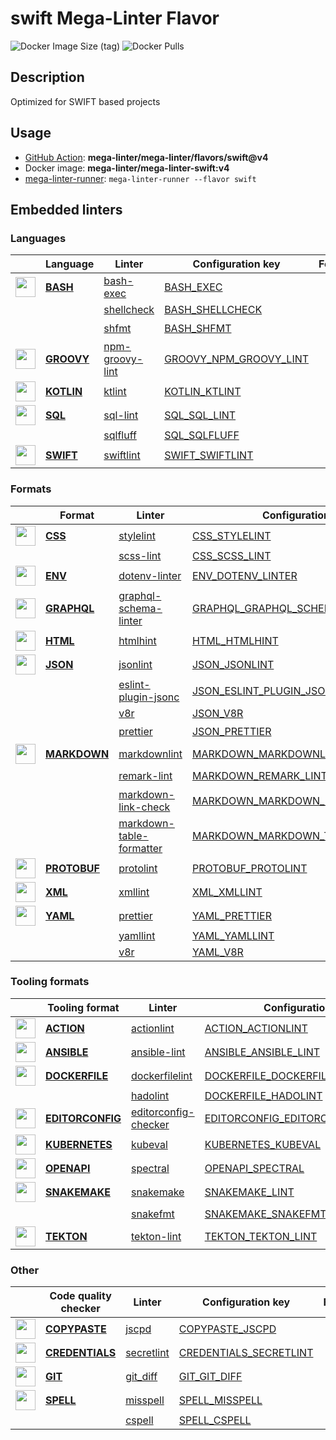 # swift Mega-Linter Flavor

![Docker Image Size (tag)](https://img.shields.io/docker/image-size/mega-linter/mega-linter-swift/v4)
![Docker Pulls](https://img.shields.io/docker/pulls/mega-linter/mega-linter-swift)

## Description

Optimized for SWIFT based projects

## Usage

- [GitHub Action](https://mega-linter.github.io/installation/#github-action): **mega-linter/mega-linter/flavors/swift@v4**
- Docker image: **mega-linter/mega-linter-swift:v4**
- [mega-linter-runner](https://mega-linter.github.io/mega-linter-runner/): `mega-linter-runner --flavor swift`

## Embedded linters

### Languages

|                                                                              <!-- -->                                                                              | Language                                                                 | Linter                                                                                        | Configuration key                                                                                    |     Format/Fix     |
|:------------------------------------------------------------------------------------------------------------------------------------------------------------------:|--------------------------------------------------------------------------|-----------------------------------------------------------------------------------------------|------------------------------------------------------------------------------------------------------|:------------------:|
|  <img src="https://github.com/mega-linter/mega-linter/raw/master/docs/assets/icons/bash.ico" alt="" height="32px" class="megalinter-icon"></a> <!-- linter-icon -->   | [**BASH**](https://mega-linter.github.io/descriptors/bash/)     | [bash-exec](https://mega-linter.github.io/descriptors/bash_bash_exec/)               | [BASH_EXEC](https://mega-linter.github.io/descriptors/bash_bash_exec/)                      |                    |
|                                                                   <!-- --> <!-- linter-icon -->                                                                    |                                                                          | [shellcheck](https://mega-linter.github.io/descriptors/bash_shellcheck/)             | [BASH_SHELLCHECK](https://mega-linter.github.io/descriptors/bash_shellcheck/)               |                    |
|                                                                   <!-- --> <!-- linter-icon -->                                                                    |                                                                          | [shfmt](https://mega-linter.github.io/descriptors/bash_shfmt/)                       | [BASH_SHFMT](https://mega-linter.github.io/descriptors/bash_shfmt/)                         | :heavy_check_mark: |
| <img src="https://github.com/mega-linter/mega-linter/raw/master/docs/assets/icons/groovy.ico" alt="" height="32px" class="megalinter-icon"></a> <!-- linter-icon -->  | [**GROOVY**](https://mega-linter.github.io/descriptors/groovy/) | [npm-groovy-lint](https://mega-linter.github.io/descriptors/groovy_npm_groovy_lint/) | [GROOVY_NPM_GROOVY_LINT](https://mega-linter.github.io/descriptors/groovy_npm_groovy_lint/) | :heavy_check_mark: |
| <img src="https://github.com/mega-linter/mega-linter/raw/master/docs/assets/icons/kotlin.ico" alt="" height="32px" class="megalinter-icon"></a> <!-- linter-icon -->  | [**KOTLIN**](https://mega-linter.github.io/descriptors/kotlin/) | [ktlint](https://mega-linter.github.io/descriptors/kotlin_ktlint/)                   | [KOTLIN_KTLINT](https://mega-linter.github.io/descriptors/kotlin_ktlint/)                   | :heavy_check_mark: |
|   <img src="https://github.com/mega-linter/mega-linter/raw/master/docs/assets/icons/sql.ico" alt="" height="32px" class="megalinter-icon"></a> <!-- linter-icon -->   | [**SQL**](https://mega-linter.github.io/descriptors/sql/)       | [sql-lint](https://mega-linter.github.io/descriptors/sql_sql_lint/)                  | [SQL_SQL_LINT](https://mega-linter.github.io/descriptors/sql_sql_lint/)                     |                    |
|                                                                   <!-- --> <!-- linter-icon -->                                                                    |                                                                          | [sqlfluff](https://mega-linter.github.io/descriptors/sql_sqlfluff/)                  | [SQL_SQLFLUFF](https://mega-linter.github.io/descriptors/sql_sqlfluff/)                     |                    |
| <img src="https://github.com/mega-linter/mega-linter/raw/master/docs/assets/icons/default.ico" alt="" height="32px" class="megalinter-icon"></a> <!-- linter-icon --> | [**SWIFT**](https://mega-linter.github.io/descriptors/swift/)   | [swiftlint](https://mega-linter.github.io/descriptors/swift_swiftlint/)              | [SWIFT_SWIFTLINT](https://mega-linter.github.io/descriptors/swift_swiftlint/)               | :heavy_check_mark: |

### Formats

|                                                                              <!-- -->                                                                               | Format                                                                       | Linter                                                                                                            | Configuration key                                                                                                          |     Format/Fix     |
|:-------------------------------------------------------------------------------------------------------------------------------------------------------------------:|------------------------------------------------------------------------------|-------------------------------------------------------------------------------------------------------------------|----------------------------------------------------------------------------------------------------------------------------|:------------------:|
|   <img src="https://github.com/mega-linter/mega-linter/raw/master/docs/assets/icons/css.ico" alt="" height="32px" class="megalinter-icon"></a> <!-- linter-icon -->    | [**CSS**](https://mega-linter.github.io/descriptors/css/)           | [stylelint](https://mega-linter.github.io/descriptors/css_stylelint/)                                    | [CSS_STYLELINT](https://mega-linter.github.io/descriptors/css_stylelint/)                                         | :heavy_check_mark: |
|                                                                    <!-- --> <!-- linter-icon -->                                                                    |                                                                              | [scss-lint](https://mega-linter.github.io/descriptors/css_scss_lint/)                                    | [CSS_SCSS_LINT](https://mega-linter.github.io/descriptors/css_scss_lint/)                                         |                    |
|   <img src="https://github.com/mega-linter/mega-linter/raw/master/docs/assets/icons/env.ico" alt="" height="32px" class="megalinter-icon"></a> <!-- linter-icon -->    | [**ENV**](https://mega-linter.github.io/descriptors/env/)           | [dotenv-linter](https://mega-linter.github.io/descriptors/env_dotenv_linter/)                            | [ENV_DOTENV_LINTER](https://mega-linter.github.io/descriptors/env_dotenv_linter/)                                 | :heavy_check_mark: |
| <img src="https://github.com/mega-linter/mega-linter/raw/master/docs/assets/icons/graphql.ico" alt="" height="32px" class="megalinter-icon"></a> <!-- linter-icon -->  | [**GRAPHQL**](https://mega-linter.github.io/descriptors/graphql/)   | [graphql-schema-linter](https://mega-linter.github.io/descriptors/graphql_graphql_schema_linter/)        | [GRAPHQL_GRAPHQL_SCHEMA_LINTER](https://mega-linter.github.io/descriptors/graphql_graphql_schema_linter/)         |                    |
|   <img src="https://github.com/mega-linter/mega-linter/raw/master/docs/assets/icons/html.ico" alt="" height="32px" class="megalinter-icon"></a> <!-- linter-icon -->   | [**HTML**](https://mega-linter.github.io/descriptors/html/)         | [htmlhint](https://mega-linter.github.io/descriptors/html_htmlhint/)                                     | [HTML_HTMLHINT](https://mega-linter.github.io/descriptors/html_htmlhint/)                                         |                    |
|   <img src="https://github.com/mega-linter/mega-linter/raw/master/docs/assets/icons/json.ico" alt="" height="32px" class="megalinter-icon"></a> <!-- linter-icon -->   | [**JSON**](https://mega-linter.github.io/descriptors/json/)         | [jsonlint](https://mega-linter.github.io/descriptors/json_jsonlint/)                                     | [JSON_JSONLINT](https://mega-linter.github.io/descriptors/json_jsonlint/)                                         |                    |
|                                                                    <!-- --> <!-- linter-icon -->                                                                    |                                                                              | [eslint-plugin-jsonc](https://mega-linter.github.io/descriptors/json_eslint_plugin_jsonc/)               | [JSON_ESLINT_PLUGIN_JSONC](https://mega-linter.github.io/descriptors/json_eslint_plugin_jsonc/)                   | :heavy_check_mark: |
|                                                                    <!-- --> <!-- linter-icon -->                                                                    |                                                                              | [v8r](https://mega-linter.github.io/descriptors/json_v8r/)                                               | [JSON_V8R](https://mega-linter.github.io/descriptors/json_v8r/)                                                   |                    |
|                                                                    <!-- --> <!-- linter-icon -->                                                                    |                                                                              | [prettier](https://mega-linter.github.io/descriptors/json_prettier/)                                     | [JSON_PRETTIER](https://mega-linter.github.io/descriptors/json_prettier/)                                         | :heavy_check_mark: |
| <img src="https://github.com/mega-linter/mega-linter/raw/master/docs/assets/icons/markdown.ico" alt="" height="32px" class="megalinter-icon"></a> <!-- linter-icon --> | [**MARKDOWN**](https://mega-linter.github.io/descriptors/markdown/) | [markdownlint](https://mega-linter.github.io/descriptors/markdown_markdownlint/)                         | [MARKDOWN_MARKDOWNLINT](https://mega-linter.github.io/descriptors/markdown_markdownlint/)                         | :heavy_check_mark: |
|                                                                    <!-- --> <!-- linter-icon -->                                                                    |                                                                              | [remark-lint](https://mega-linter.github.io/descriptors/markdown_remark_lint/)                           | [MARKDOWN_REMARK_LINT](https://mega-linter.github.io/descriptors/markdown_remark_lint/)                           | :heavy_check_mark: |
|                                                                    <!-- --> <!-- linter-icon -->                                                                    |                                                                              | [markdown-link-check](https://mega-linter.github.io/descriptors/markdown_markdown_link_check/)           | [MARKDOWN_MARKDOWN_LINK_CHECK](https://mega-linter.github.io/descriptors/markdown_markdown_link_check/)           |                    |
|                                                                    <!-- --> <!-- linter-icon -->                                                                    |                                                                              | [markdown-table-formatter](https://mega-linter.github.io/descriptors/markdown_markdown_table_formatter/) | [MARKDOWN_MARKDOWN_TABLE_FORMATTER](https://mega-linter.github.io/descriptors/markdown_markdown_table_formatter/) | :heavy_check_mark: |
| <img src="https://github.com/mega-linter/mega-linter/raw/master/docs/assets/icons/protobuf.ico" alt="" height="32px" class="megalinter-icon"></a> <!-- linter-icon --> | [**PROTOBUF**](https://mega-linter.github.io/descriptors/protobuf/) | [protolint](https://mega-linter.github.io/descriptors/protobuf_protolint/)                               | [PROTOBUF_PROTOLINT](https://mega-linter.github.io/descriptors/protobuf_protolint/)                               | :heavy_check_mark: |
|   <img src="https://github.com/mega-linter/mega-linter/raw/master/docs/assets/icons/xml.ico" alt="" height="32px" class="megalinter-icon"></a> <!-- linter-icon -->    | [**XML**](https://mega-linter.github.io/descriptors/xml/)           | [xmllint](https://mega-linter.github.io/descriptors/xml_xmllint/)                                        | [XML_XMLLINT](https://mega-linter.github.io/descriptors/xml_xmllint/)                                             |                    |
|   <img src="https://github.com/mega-linter/mega-linter/raw/master/docs/assets/icons/yaml.ico" alt="" height="32px" class="megalinter-icon"></a> <!-- linter-icon -->   | [**YAML**](https://mega-linter.github.io/descriptors/yaml/)         | [prettier](https://mega-linter.github.io/descriptors/yaml_prettier/)                                     | [YAML_PRETTIER](https://mega-linter.github.io/descriptors/yaml_prettier/)                                         | :heavy_check_mark: |
|                                                                    <!-- --> <!-- linter-icon -->                                                                    |                                                                              | [yamllint](https://mega-linter.github.io/descriptors/yaml_yamllint/)                                     | [YAML_YAMLLINT](https://mega-linter.github.io/descriptors/yaml_yamllint/)                                         |                    |
|                                                                    <!-- --> <!-- linter-icon -->                                                                    |                                                                              | [v8r](https://mega-linter.github.io/descriptors/yaml_v8r/)                                               | [YAML_V8R](https://mega-linter.github.io/descriptors/yaml_v8r/)                                                   |                    |

### Tooling formats

|                                                                                <!-- -->                                                                                 | Tooling format                                                                       | Linter                                                                                                        | Configuration key                                                                                                          |     Format/Fix     |
|:-----------------------------------------------------------------------------------------------------------------------------------------------------------------------:|--------------------------------------------------------------------------------------|---------------------------------------------------------------------------------------------------------------|----------------------------------------------------------------------------------------------------------------------------|:------------------:|
|   <img src="https://github.com/mega-linter/mega-linter/raw/master/docs/assets/icons/default.ico" alt="" height="32px" class="megalinter-icon"></a> <!-- linter-icon -->    | [**ACTION**](https://mega-linter.github.io/descriptors/action/)             | [actionlint](https://mega-linter.github.io/descriptors/action_actionlint/)                           | [ACTION_ACTIONLINT](https://mega-linter.github.io/descriptors/action_actionlint/)                                 |                    |
|   <img src="https://github.com/mega-linter/mega-linter/raw/master/docs/assets/icons/ansible.ico" alt="" height="32px" class="megalinter-icon"></a> <!-- linter-icon -->    | [**ANSIBLE**](https://mega-linter.github.io/descriptors/ansible/)           | [ansible-lint](https://mega-linter.github.io/descriptors/ansible_ansible_lint/)                      | [ANSIBLE_ANSIBLE_LINT](https://mega-linter.github.io/descriptors/ansible_ansible_lint/)                           |                    |
|  <img src="https://github.com/mega-linter/mega-linter/raw/master/docs/assets/icons/dockerfile.ico" alt="" height="32px" class="megalinter-icon"></a> <!-- linter-icon -->  | [**DOCKERFILE**](https://mega-linter.github.io/descriptors/dockerfile/)     | [dockerfilelint](https://mega-linter.github.io/descriptors/dockerfile_dockerfilelint/)               | [DOCKERFILE_DOCKERFILELINT](https://mega-linter.github.io/descriptors/dockerfile_dockerfilelint/)                 |                    |
|                                                                      <!-- --> <!-- linter-icon -->                                                                      |                                                                                      | [hadolint](https://mega-linter.github.io/descriptors/dockerfile_hadolint/)                           | [DOCKERFILE_HADOLINT](https://mega-linter.github.io/descriptors/dockerfile_hadolint/)                             |                    |
| <img src="https://github.com/mega-linter/mega-linter/raw/master/docs/assets/icons/editorconfig.ico" alt="" height="32px" class="megalinter-icon"></a> <!-- linter-icon --> | [**EDITORCONFIG**](https://mega-linter.github.io/descriptors/editorconfig/) | [editorconfig-checker](https://mega-linter.github.io/descriptors/editorconfig_editorconfig_checker/) | [EDITORCONFIG_EDITORCONFIG_CHECKER](https://mega-linter.github.io/descriptors/editorconfig_editorconfig_checker/) |                    |
|  <img src="https://github.com/mega-linter/mega-linter/raw/master/docs/assets/icons/kubernetes.ico" alt="" height="32px" class="megalinter-icon"></a> <!-- linter-icon -->  | [**KUBERNETES**](https://mega-linter.github.io/descriptors/kubernetes/)     | [kubeval](https://mega-linter.github.io/descriptors/kubernetes_kubeval/)                             | [KUBERNETES_KUBEVAL](https://mega-linter.github.io/descriptors/kubernetes_kubeval/)                               |                    |
|   <img src="https://github.com/mega-linter/mega-linter/raw/master/docs/assets/icons/openapi.ico" alt="" height="32px" class="megalinter-icon"></a> <!-- linter-icon -->    | [**OPENAPI**](https://mega-linter.github.io/descriptors/openapi/)           | [spectral](https://mega-linter.github.io/descriptors/openapi_spectral/)                              | [OPENAPI_SPECTRAL](https://mega-linter.github.io/descriptors/openapi_spectral/)                                   |                    |
|  <img src="https://github.com/mega-linter/mega-linter/raw/master/docs/assets/icons/snakemake.ico" alt="" height="32px" class="megalinter-icon"></a> <!-- linter-icon -->   | [**SNAKEMAKE**](https://mega-linter.github.io/descriptors/snakemake/)       | [snakemake](https://mega-linter.github.io/descriptors/snakemake_snakemake/)                          | [SNAKEMAKE_LINT](https://mega-linter.github.io/descriptors/snakemake_snakemake/)                                  |                    |
|                                                                      <!-- --> <!-- linter-icon -->                                                                      |                                                                                      | [snakefmt](https://mega-linter.github.io/descriptors/snakemake_snakefmt/)                            | [SNAKEMAKE_SNAKEFMT](https://mega-linter.github.io/descriptors/snakemake_snakefmt/)                               | :heavy_check_mark: |
|    <img src="https://github.com/mega-linter/mega-linter/raw/master/docs/assets/icons/tekton.ico" alt="" height="32px" class="megalinter-icon"></a> <!-- linter-icon -->    | [**TEKTON**](https://mega-linter.github.io/descriptors/tekton/)             | [tekton-lint](https://mega-linter.github.io/descriptors/tekton_tekton_lint/)                         | [TEKTON_TEKTON_LINT](https://mega-linter.github.io/descriptors/tekton_tekton_lint/)                               |                    |

### Other

|                                                                               <!-- -->                                                                               | Code quality checker                                                               | Linter                                                                                   | Configuration key                                                                                    |     Format/Fix     |
|:--------------------------------------------------------------------------------------------------------------------------------------------------------------------:|------------------------------------------------------------------------------------|------------------------------------------------------------------------------------------|------------------------------------------------------------------------------------------------------|:------------------:|
| <img src="https://github.com/mega-linter/mega-linter/raw/master/docs/assets/icons/copypaste.ico" alt="" height="32px" class="megalinter-icon"></a> <!-- linter-icon --> | [**COPYPASTE**](https://mega-linter.github.io/descriptors/copypaste/)     | [jscpd](https://mega-linter.github.io/descriptors/copypaste_jscpd/)             | [COPYPASTE_JSCPD](https://mega-linter.github.io/descriptors/copypaste_jscpd/)               |                    |
|  <img src="https://github.com/mega-linter/mega-linter/raw/master/docs/assets/icons/default.ico" alt="" height="32px" class="megalinter-icon"></a> <!-- linter-icon -->  | [**CREDENTIALS**](https://mega-linter.github.io/descriptors/credentials/) | [secretlint](https://mega-linter.github.io/descriptors/credentials_secretlint/) | [CREDENTIALS_SECRETLINT](https://mega-linter.github.io/descriptors/credentials_secretlint/) |                    |
|    <img src="https://github.com/mega-linter/mega-linter/raw/master/docs/assets/icons/git.ico" alt="" height="32px" class="megalinter-icon"></a> <!-- linter-icon -->    | [**GIT**](https://mega-linter.github.io/descriptors/git/)                 | [git_diff](https://mega-linter.github.io/descriptors/git_git_diff/)             | [GIT_GIT_DIFF](https://mega-linter.github.io/descriptors/git_git_diff/)                     |                    |
|   <img src="https://github.com/mega-linter/mega-linter/raw/master/docs/assets/icons/spell.ico" alt="" height="32px" class="megalinter-icon"></a> <!-- linter-icon -->   | [**SPELL**](https://mega-linter.github.io/descriptors/spell/)             | [misspell](https://mega-linter.github.io/descriptors/spell_misspell/)           | [SPELL_MISSPELL](https://mega-linter.github.io/descriptors/spell_misspell/)                 | :heavy_check_mark: |
|                                                                    <!-- --> <!-- linter-icon -->                                                                     |                                                                                    | [cspell](https://mega-linter.github.io/descriptors/spell_cspell/)               | [SPELL_CSPELL](https://mega-linter.github.io/descriptors/spell_cspell/)                     |                    |

